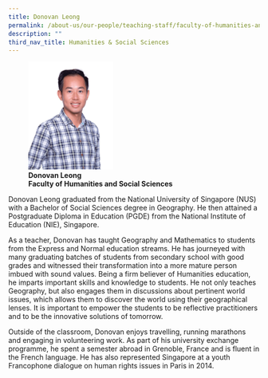 ```yaml
---
title: Donovan Leong
permalink: /about-us/our-people/teaching-staff/faculty-of-humanities-and-social-sciences/donovan-leong/
description: ""
third_nav_title: Humanities & Social Sciences
---
```

<figure>
<img style="width:40%" src="/images/donovanleong.png">
<figcaption> <strong>Donovan Leong<br>
Faculty of Humanities and Social Sciences</strong> </figcaption>
</figure>

Donovan Leong graduated from the National University of Singapore (NUS) with a Bachelor of Social Sciences degree in Geography. He then attained a Postgraduate Diploma in Education (PGDE) from the National Institute of Education (NIE), Singapore.

As a teacher, Donovan has taught Geography and Mathematics to students from the Express and Normal education streams. He has journeyed with many graduating batches of students from secondary school with good grades and witnessed their transformation into a more mature person imbued with sound values. Being a firm believer of Humanities education, he imparts important skills and knowledge to students. He not only teaches Geography, but also engages them in discussions about pertinent world issues, which allows them to discover the world using their geographical lenses. It is important to empower the students to be reflective practitioners and to be the innovative solutions of tomorrow.

Outside of the classroom, Donovan enjoys travelling, running marathons and engaging in volunteering work. As part of his university exchange programme, he spent a semester abroad in Grenoble, France and is fluent in the French language. He has also represented Singapore at a youth Francophone dialogue on human rights issues in Paris in 2014.